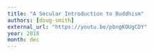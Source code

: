 ```yaml
---
title: "A Secular Introduction to Buddhism"
authors: [doug-smith]
external_url: "https://youtu.be/pbngKOUgCDY"
year: 2018
month: dec
---
```

